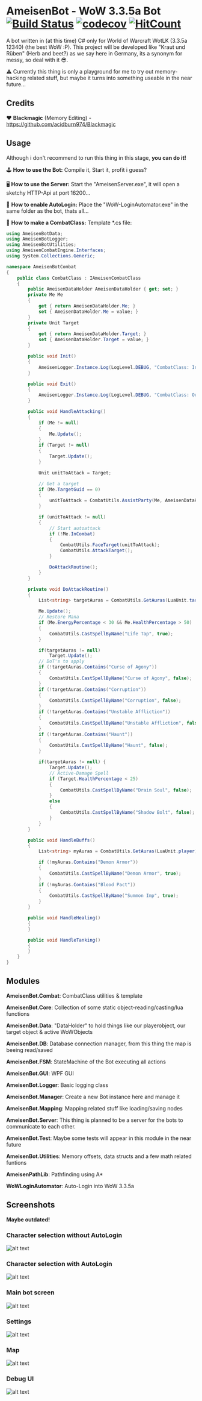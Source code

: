 # AmeisenBot - WoW 3.3.5a Bot [![Build Status](https://jenkins.jnns.de/buildStatus/icon?job=AmeisenBot)](https://jenkins.jnns.de/job/AmeisenBot/) [![codecov](https://codecov.io/gh/Jnnshschl/WoW-3.3.5a-Bot/branch/master/graph/badge.svg)](https://codecov.io/gh/Jnnshschl/WoW-3.3.5a-Bot) [![HitCount](http://hits.dwyl.io/jnnshschl/WoW-3.3.5a-Bot.svg)](http://hits.dwyl.io/jnnshschl/WoW-3.3.5a-Bot)


A bot written in (at this time) C# only for World of Warcraft WotLK (3.3.5a 12340) (the best WoW :P).
This project will be developed like "Kraut und Rüben" (Herb and beet?) as we say here in Germany, its a synonym for messy, so deal with it 😎.

⚠️ Currently this thing is only a playground for me to try out memory-hacking related stuff, but maybe it turns into something useable in the near future...

## Credits

❤️ **Blackmagic** (Memory Editing) - https://github.com/acidburn974/Blackmagic

## Usage

Although i don't recommend to run this thing in this stage, **you can do it!**

🕹️ **How to use the Bot:**
Compile it, Start it, profit i guess?

🖥️ **How to use the Server:**
Start the "AmeisenServer.exe", it will open a sketchy HTTP-Api at port 16200...

🌵 **How to enable AutoLogin:**
Place the "WoW-LoginAutomator.exe" in the same folder as the bot, thats all...

🔪 **How to make a CombatClass:**
Template \*.cs file:
```c#
using AmeisenBotData;
using AmeisenBotLogger;
using AmeisenBotUtilities;
using AmeisenCombatEngine.Interfaces;
using System.Collections.Generic;

namespace AmeisenBotCombat
{
    public class CombatClass : IAmeisenCombatClass
    {
        public AmeisenDataHolder AmeisenDataHolder { get; set; }
        private Me Me
        {
            get { return AmeisenDataHolder.Me; }
            set { AmeisenDataHolder.Me = value; }
        }
        private Unit Target
        {
            get { return AmeisenDataHolder.Target; }
            set { AmeisenDataHolder.Target = value; }
        }

        public void Init()
        {
            AmeisenLogger.Instance.Log(LogLevel.DEBUG, "CombatClass: In combat now", this);
        }

        public void Exit()
        {
            AmeisenLogger.Instance.Log(LogLevel.DEBUG, "CombatClass: Out of combat now", this);
        }

        public void HandleAttacking()
        {
            if (Me != null)
            {
                Me.Update();
            }
            if (Target != null)
            {
                Target.Update();
            }

            Unit unitToAttack = Target;

            // Get a target
            if (Me.TargetGuid == 0)
            {
                unitToAttack = CombatUtils.AssistParty(Me, AmeisenDataHolder.ActiveWoWObjects);
            }

            if (unitToAttack != null)
            {
                // Start autoattack
                if (!Me.InCombat)
                {
                    CombatUtils.FaceTarget(unitToAttack);
                    CombatUtils.AttackTarget();
                }

                DoAttackRoutine();
            }
        }

        private void DoAttackRoutine()
        {
            List<string> targetAuras = CombatUtils.GetAuras(LuaUnit.target);

            Me.Update();
            // Restore Mana
            if (Me.EnergyPercentage < 30 && Me.HealthPercentage > 50)
            {
                CombatUtils.CastSpellByName("Life Tap", true);
            }

            if(targetAuras != null)
                Target.Update();
            // DoT's to apply
            if (!targetAuras.Contains("Curse of Agony"))
            {
                CombatUtils.CastSpellByName("Curse of Agony", false);
            }
            if (!targetAuras.Contains("Corruption"))
            {
                CombatUtils.CastSpellByName("Corruption", false);
            }
            if (!targetAuras.Contains("Unstable Affliction"))
            {
                CombatUtils.CastSpellByName("Unstable Affliction", false);
            }
            if (!targetAuras.Contains("Haunt"))
            {
                CombatUtils.CastSpellByName("Haunt", false);
            }

            if(targetAuras != null) {
                Target.Update();
                // Active-Damage Spell
                if (Target.HealthPercentage < 25)
                {
                    CombatUtils.CastSpellByName("Drain Soul", false);
                }
                else
                {
                    CombatUtils.CastSpellByName("Shadow Bolt", false);
                }
            }
        }

        public void HandleBuffs()
        {
            List<string> myAuras = CombatUtils.GetAuras(LuaUnit.player);

            if (!myAuras.Contains("Demon Armor"))
            {
                CombatUtils.CastSpellByName("Demon Armor", true);
            }
            if (!myAuras.Contains("Blood Pact"))
            {
                CombatUtils.CastSpellByName("Summon Imp", true);
            }
        }

        public void HandleHealing()
        {
        }

        public void HandleTanking()
        {
        }
    }
}

```

## Modules
**AmeisenBot.Combat**: CombatClass utilities & template

**AmeisenBot.Core**: Collection of some static object-reading/casting/lua functions

**AmeisenBot.Data**: "DataHolder" to hold things like our playerobject, our target object & active WoWObjects

**AmeisenBot.DB**: Database connection manager, from this thing the map is beeing read/saved

**AmeisenBot.FSM**: StateMachine of the Bot executing all actions

**AmeisenBot.GUI**: WPF GUI

**AmeisenBot.Logger**: Basic logging class

**AmeisenBot.Manager**: Create a new Bot instance here and manage it

**AmeisenBot.Mapping**: Mapping related stuff like loading/saving nodes

**AmeisenBot.Server**: This thing is planned to be a server for the bots to communicate to each other.

**AmeisenBot.Test**: Maybe some tests will appear in this module in the near future

**AmeisenBot.Utilities**: Memory offsets, data structs and a few math related funtions

**AmeisenPathLib**: Pathfinding using A*

**WoWLoginAutomator**: Auto-Login into WoW 3.3.5a

## Screenshots

**Maybe outdated!**

### Character selection without AutoLogin

![alt text](https://github.com/Jnnshschl/WoW-3.3.5a-Bot/blob/master/images/charselect.PNG?raw=true "Character selection")

### Character selection with AutoLogin

![alt text](https://github.com/Jnnshschl/WoW-3.3.5a-Bot/blob/master/images/charselect_auto.PNG?raw=true "Character selection Autologin")

### Main bot screen

![alt text](https://github.com/Jnnshschl/WoW-3.3.5a-Bot/blob/master/images/mainscreen.PNG?raw=true "Mainscreen")

### Settings

![alt text](https://github.com/Jnnshschl/WoW-3.3.5a-Bot/blob/master/images/settings.PNG?raw=true "Settings")

### Map

![alt text](https://github.com/Jnnshschl/WoW-3.3.5a-Bot/blob/master/images/map.PNG?raw=true "Map")

### Debug UI

![alt text](https://github.com/Jnnshschl/WoW-3.3.5a-Bot/blob/master/images/debug.PNG?raw=true "Debug GUI")
